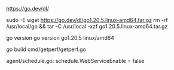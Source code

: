 https://go.dev/dl/

sudo -E
wget https://go.dev/dl/go1.20.5.linux-amd64.tar.gz
rm -rf /usr/local/go && tar -C /usr/local -xzf go1.20.5.linux-amd64.tar.gz

go version
go version go1.20.5 linux/amd64

go build cmd/getperf/getperf.go

agent/schedule.go:      schedule.WebServiceEnable = false
